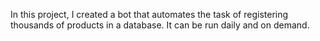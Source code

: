 In this project, I created a bot that automates the task of registering thousands of products in a database. It can be run daily and on demand.
